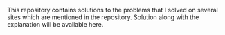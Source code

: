 This repository contains solutions to the problems that I solved on several sites which are mentioned in the repository. Solution along with the explanation will be available here.